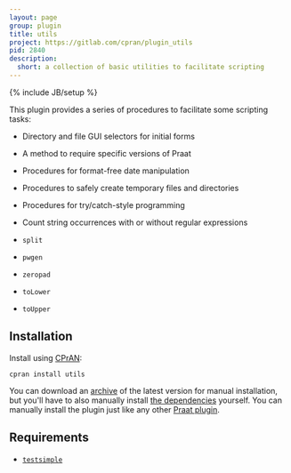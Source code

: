 ```yaml
---
layout: page
group: plugin
title: utils
project: https://gitlab.com/cpran/plugin_utils
pid: 2840
description:
  short: a collection of basic utilities to facilitate scripting
---
```

{% include JB/setup %}

This plugin provides a series of procedures to facilitate some scripting tasks:

* Directory and file GUI selectors for initial forms

* A method to require specific versions of Praat

* Procedures for format-free date manipulation

* Procedures to safely create temporary files and directories

* Procedures for try/catch-style programming

* Count string occurrences with or without regular expressions

* `split`

* `pwgen`

* `zeropad`

* `toLower`

* `toUpper`

## Installation

Install using [CPrAN][]:

    cpran install utils

You can download an [archive][] of the latest version for manual installation,
but you'll have to also manually install [the dependencies](#requirements)
yourself. You can manually install the plugin just like any other [Praat
plugin][plugins].

[plugins]: http://www.fon.hum.uva.nl/praat/manual/plug-ins.html
[archive]: https://gitlab.com/cpran/plugin_utils/repository/archive.zip
[cpran]:   http://cpran.net

Requirements
------------

* [`testsimple`](/plugins/testsimple)
